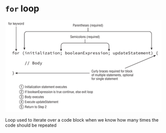 # `for` loop

![for basic syntax](../assets/for_basic_syntax.png)

Loop used to iterate over a code block when we know how many times the code should be repeated
